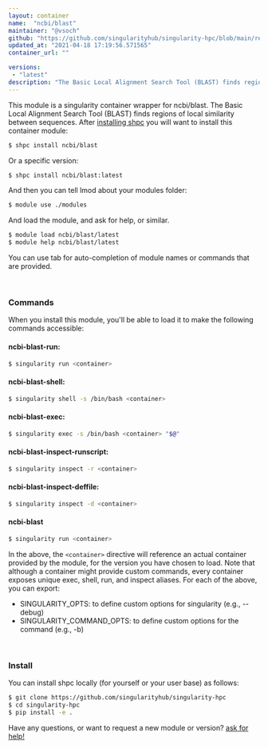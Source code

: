 ```yaml
---
layout: container
name:  "ncbi/blast"
maintainer: "@vsoch"
github: "https://github.com/singularityhub/singularity-hpc/blob/main/registry/ncbi/blast/container.yaml"
updated_at: "2021-04-18 17:19:56.571565"
container_url: ""

versions:
 - "latest"
description: "The Basic Local Alignment Search Tool (BLAST) finds regions of local similarity between sequences."
---
```


This module is a singularity container wrapper for ncbi/blast.
The Basic Local Alignment Search Tool (BLAST) finds regions of local similarity between sequences.
After [installing shpc](#install) you will want to install this container module:

```bash
$ shpc install ncbi/blast
```

Or a specific version:

```bash
$ shpc install ncbi/blast:latest
```

And then you can tell lmod about your modules folder:

```bash
$ module use ./modules
```

And load the module, and ask for help, or similar.

```bash
$ module load ncbi/blast/latest
$ module help ncbi/blast/latest
```

You can use tab for auto-completion of module names or commands that are provided.

<br>

### Commands

When you install this module, you'll be able to load it to make the following commands accessible:

#### ncbi-blast-run:

```bash
$ singularity run <container>
```

#### ncbi-blast-shell:

```bash
$ singularity shell -s /bin/bash <container>
```

#### ncbi-blast-exec:

```bash
$ singularity exec -s /bin/bash <container> "$@"
```

#### ncbi-blast-inspect-runscript:

```bash
$ singularity inspect -r <container>
```

#### ncbi-blast-inspect-deffile:

```bash
$ singularity inspect -d <container>
```



#### ncbi-blast

```bash
$ singularity run <container>
```


In the above, the `<container>` directive will reference an actual container provided
by the module, for the version you have chosen to load. Note that although a container
might provide custom commands, every container exposes unique exec, shell, run, and
inspect aliases. For each of the above, you can export:

 - SINGULARITY_OPTS: to define custom options for singularity (e.g., --debug)
 - SINGULARITY_COMMAND_OPTS: to define custom options for the command (e.g., -b)

<br>
  
### Install

You can install shpc locally (for yourself or your user base) as follows:

```bash
$ git clone https://github.com/singularityhub/singularity-hpc
$ cd singularity-hpc
$ pip install -e .
```

Have any questions, or want to request a new module or version? [ask for help!](https://github.com/singularityhub/singularity-hpc/issues)